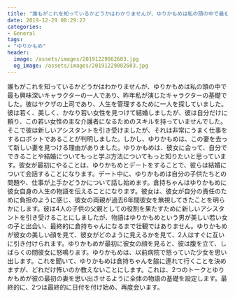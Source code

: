 ```yaml
---
title: "誰もがこれを知っているかどうかはわかりませんが、ゆりかもめは私の頭の中で最も興味深いキャラクターの一人であり、昨年私が演じたキャラクターの基礎でした。"
date: 2019-12-29 08:29:27
categories:
- General
tags:
- "ゆりかもめ"
header:
  image: /assets/images/20191229082603.jpg
  og_image: /assets/images/20191229082603.jpg
---
```


誰もがこれを知っているかどうかはわかりませんが、ゆりかもめは私の頭の中で最も興味深いキャラクターの一人であり、昨年私が演じたキャラクターの基礎でした。彼はヤクザの上司であり、人生を管理するために一人を探していました。彼は若く、美しく、かなり若い女性を見つけて結婚しましたが、彼は自分だけに頼り、この若い女性の主な介護者になるためのスキルを持っていませんでした。そこで彼は新しいアシスタントを引き受けましたが、それは非常にうまく仕事をするロボットであることが判明しました。しかし、ゆりかもめは、この妻を去って新しい妻を見つける理由がありました。ゆりかもめは、彼女に会って、自分でできることや結婚についてもっと学ぶ方法についてもっと知りたいと思っています。彼女が最初にやることは、ゆりかもめとデートをすることで、彼らは結婚について会話することになります。デート中に、ゆりかもめは自分の子供たちとの問題や、仕事が上手かどうかについて話し始めます。倉持ちゃんはゆりかもめに彼女自身の人生の物語を伝えることになります。彼女は、彼女が自分の責任のために負担のように感じ、彼女の両親が過去6年間彼女を無視してきたことを明らかにします。彼は4人の子供の父親としての役割を果たすために新しいアシスタントを引き受けることにしましたが、物語はゆりかもめという男が美しい若い女の子と出会い、最終的に倉持ちゃんになるまで壮観ではありません。ゆりかもめが彼女の美しい顔を見て、彼女がどのように見えるかを見て、2人はすぐに互いに引き付けられます。ゆりかもめが最初に彼女の顔を見ると、彼は腹を立て、しばらくの間彼女に怒鳴ります。ゆりかもめは、以前病院で怒っていた少女を思い出します。これを聞いて、ゆりかもめは倉持ちゃんを脇に連れて行くことを決めますが、どれだけ怖いのか教えないことにします。これは、2つのトークとゆりかもめが彼の最初の妻を思い出させるように全体の物語の基礎を設定します。最終的に、2つは最終的に日付を付け始め、再度会います。
